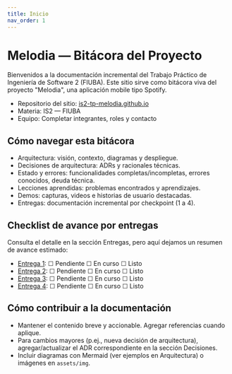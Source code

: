 ```yaml
---
title: Inicio
nav_order: 1
---
```


# Melodia — Bitácora del Proyecto

Bienvenidos a la documentación incremental del Trabajo Práctico de Ingeniería de Software 2 (FIUBA).
Este sitio sirve como bitácora viva del proyecto "Melodia", una aplicación mobile tipo Spotify.

- Repositorio del sitio: [is2-tp-melodia.github.io](https://github.com/is2-tp-melodia/is2-tp-melodia.github.io)
- Materia: IS2 — FIUBA
- Equipo: Completar integrantes, roles y contacto

## Cómo navegar esta bitácora

- Arquitectura: visión, contexto, diagramas y despliegue.
- Decisiones de arquitectura: ADRs y racionales técnicas.
- Estado y errores: funcionalidades completas/incompletas, errores conocidos, deuda técnica.
- Lecciones aprendidas: problemas encontrados y aprendizajes.
- Demos: capturas, videos e historias de usuario destacadas.
- Entregas: documentación incremental por checkpoint (1 a 4).

## Checklist de avance por entregas

Consulta el detalle en la sección Entregas, pero aquí dejamos un resumen de avance estimado:

- [Entrega 1](entregas/cp1): ☐ Pendiente ☐ En curso ☐ Listo
- [Entrega 2](entregas/cp2): ☐ Pendiente ☐ En curso ☐ Listo
- [Entrega 3](entregas/cp3): ☐ Pendiente ☐ En curso ☐ Listo
- [Entrega 4](entregas/cp4): ☐ Pendiente ☐ En curso ☐ Listo

## Cómo contribuir a la documentación

- Mantener el contenido breve y accionable. Agregar referencias cuando aplique.
- Para cambios mayores (p.ej., nueva decisión de arquitectura), agregar/actualizar el ADR correspondiente en la sección Decisiones.
- Incluir diagramas con Mermaid (ver ejemplos en Arquitectura) o imágenes en `assets/img`.

